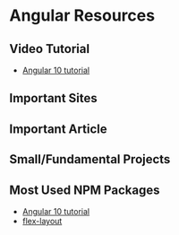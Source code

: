 # Angular Resources 

## Video Tutorial
- [Angular 10 tutorial](https://www.youtube.com/watch?v=9CVZks6U0ZY&list=PL8p2I9GklV45JZerGMvw5JVxPSxCg8VPv)

## Important Sites

## Important Article

## Small/Fundamental Projects

## Most Used NPM Packages
- [Angular 10 tutorial](https://therichpost.com/angular-9-material-carousel-slider/)
- [flex-layout](https://github.com/angular/flex-layout)
